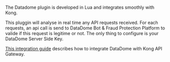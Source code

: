 The Datadome plugin is developed in Lua and integrates smoothly with Kong.

This pluggin will analyse in real time any API requests received. For each requests, an api call is send to DataDome Bot & Fraud Protection Platform to valide if this request is legitime or not.
The only thing to configure is your DataDome Server Side Key.

[This integration guide](https://docs.datadome.co/docs/kong-plugin) describes how to integrate DataDome with Kong API Gateway.